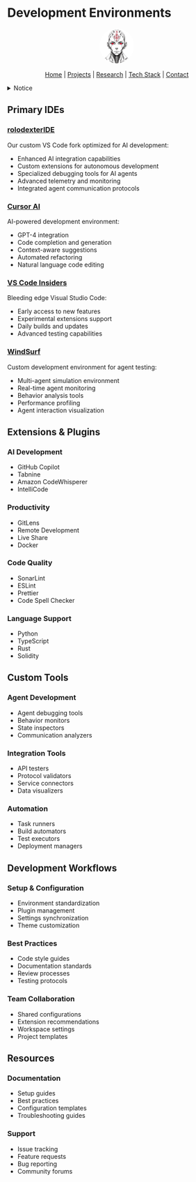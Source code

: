 # Development Environments

<p align="center">
  <a href="../../README.md">
    <img src="../../assets/images/rolodexter_logo.jpg" alt="rolodexter Logo" width="80px" style="border-radius: 50%;">
  </a>
</p>

<p align="center">
  <a href="../../README.md">Home</a> | <a href="../../projects/projects.md">Projects</a> | <a href="../../research/research.md">Research</a> | <a href="../../techstack/techstack.md">Tech Stack</a> | <a href="../../contact.md">Contact</a>
</p>

<details>
<summary>Notice</summary>

This repository is protected by copyright and subject to usage restrictions. See the [Copyright Notice](../../COPYRIGHT.md) for details.
</details>

## Primary IDEs

### [rolodexterIDE](../custom/rolodexter-ide.md)
Our custom VS Code fork optimized for AI development:
- Enhanced AI integration capabilities
- Custom extensions for autonomous development
- Specialized debugging tools for AI agents
- Advanced telemetry and monitoring
- Integrated agent communication protocols

### [Cursor AI](https://cursor.sh/)
AI-powered development environment:
- GPT-4 integration
- Code completion and generation
- Context-aware suggestions
- Automated refactoring
- Natural language code editing

### [VS Code Insiders](https://code.visualstudio.com/insiders/)
Bleeding edge Visual Studio Code:
- Early access to new features
- Experimental extensions support
- Daily builds and updates
- Advanced testing capabilities

### [WindSurf](https://github.com/rolodexter/windsurf)
Custom development environment for agent testing:
- Multi-agent simulation environment
- Real-time agent monitoring
- Behavior analysis tools
- Performance profiling
- Agent interaction visualization

## Extensions & Plugins

### AI Development
- GitHub Copilot
- Tabnine
- Amazon CodeWhisperer
- IntelliCode

### Productivity
- GitLens
- Remote Development
- Live Share
- Docker

### Code Quality
- SonarLint
- ESLint
- Prettier
- Code Spell Checker

### Language Support
- Python
- TypeScript
- Rust
- Solidity

## Custom Tools

### Agent Development
- Agent debugging tools
- Behavior monitors
- State inspectors
- Communication analyzers

### Integration Tools
- API testers
- Protocol validators
- Service connectors
- Data visualizers

### Automation
- Task runners
- Build automators
- Test executors
- Deployment managers

## Development Workflows

### Setup & Configuration
- Environment standardization
- Plugin management
- Settings synchronization
- Theme customization

### Best Practices
- Code style guides
- Documentation standards
- Review processes
- Testing protocols

### Team Collaboration
- Shared configurations
- Extension recommendations
- Workspace settings
- Project templates

## Resources

### Documentation
- Setup guides
- Best practices
- Configuration templates
- Troubleshooting guides

### Support
- Issue tracking
- Feature requests
- Bug reporting
- Community forums 